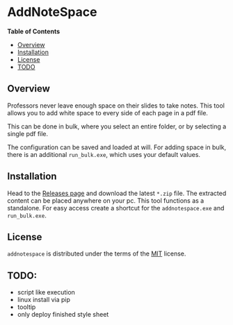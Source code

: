 # AddNoteSpace

**Table of Contents**

- [Overview](#overview)
- [Installation](#installation)
- [License](#license)
- [TODO](#todo)


## Overview

Professors never leave enough space on their slides to take notes.
This tool allows you to add white space to every side of each page in a pdf file.

This can be done in bulk, where you select an entire folder, or by selecting
a single pdf file.

The configuration can be saved and loaded at will. For adding space in bulk,
there is an additional `run_bulk.exe`, which uses your default values.

## Installation

Head to the [Releases page](https://github.com/maromei/addnotespace/releases)
and download the latest `*.zip` file. The extracted content can be placed anywhere on
your pc. This tool functions as a standalone.
For easy access create a shortcut for the `addnotespace.exe` and
`run_bulk.exe`.

## License

`addnotespace` is distributed under the terms of the [MIT](https://spdx.org/licenses/MIT.html) license.


## TODO:

- script like execution
- linux install via pip
- tooltip
- only deploy finished style sheet

